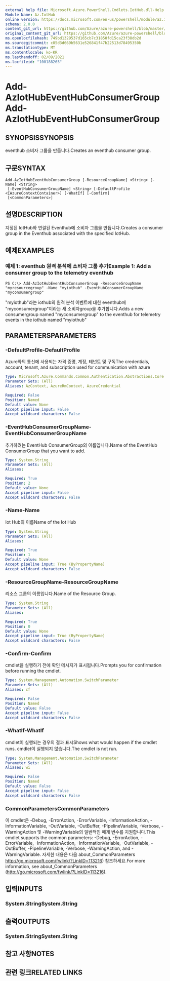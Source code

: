 ```yaml
---
external help file: Microsoft.Azure.PowerShell.Cmdlets.IotHub.dll-Help.xml
Module Name: Az.IotHub
online version: https://docs.microsoft.com/en-us/powershell/module/az.iothub/add-aziothubeventhubconsumergroup
schema: 2.0.0
content_git_url: https://github.com/Azure/azure-powershell/blob/master/src/IotHub/IotHub/help/Add-AzIotHubEventHubConsumerGroup.md
original_content_git_url: https://github.com/Azure/azure-powershell/blob/master/src/IotHub/IotHub/help/Add-AzIotHubEventHubConsumerGroup.md
ms.openlocfilehash: 749bd1329537d165cb7c31850fd15ca23f38db2d
ms.sourcegitcommit: c05d3d669b5631e526841f47b22513d78495350b
ms.translationtype: MT
ms.contentlocale: ko-KR
ms.lasthandoff: 02/09/2021
ms.locfileid: "100188265"
---
```

# <span data-ttu-id="e9c07-101">Add-AzIotHubEventHubConsumerGroup</span><span class="sxs-lookup"><span data-stu-id="e9c07-101">Add-AzIotHubEventHubConsumerGroup</span></span>

## <span data-ttu-id="e9c07-102">SYNOPSIS</span><span class="sxs-lookup"><span data-stu-id="e9c07-102">SYNOPSIS</span></span>
<span data-ttu-id="e9c07-103">eventhub 소비자 그룹을 만듭니다.</span><span class="sxs-lookup"><span data-stu-id="e9c07-103">Creates an eventhub consumer group.</span></span>

## <span data-ttu-id="e9c07-104">구문</span><span class="sxs-lookup"><span data-stu-id="e9c07-104">SYNTAX</span></span>

```
Add-AzIotHubEventHubConsumerGroup [-ResourceGroupName] <String> [-Name] <String>
 [-EventHubConsumerGroupName] <String> [-DefaultProfile <IAzureContextContainer>] [-WhatIf] [-Confirm]
 [<CommonParameters>]
```

## <span data-ttu-id="e9c07-105">설명</span><span class="sxs-lookup"><span data-stu-id="e9c07-105">DESCRIPTION</span></span>
<span data-ttu-id="e9c07-106">지정된 IotHub와 연결된 Eventhub에 소비자 그룹을 만듭니다.</span><span class="sxs-lookup"><span data-stu-id="e9c07-106">Creates a consumer group in the Eventhub associated with the specified IotHub.</span></span>

## <span data-ttu-id="e9c07-107">예제</span><span class="sxs-lookup"><span data-stu-id="e9c07-107">EXAMPLES</span></span>

### <span data-ttu-id="e9c07-108">예제 1: eventhub 원격 분석에 소비자 그룹 추가</span><span class="sxs-lookup"><span data-stu-id="e9c07-108">Example 1: Add a consumer group to the telemetry eventhub</span></span>
```
PS C:\> Add-AzIotHubEventHubConsumerGroup -ResourceGroupName "myresourcegroup" -Name "myiothub" -EventHubConsumerGroupName "myconsumergroup"
```

<span data-ttu-id="e9c07-109">"myiothub"라는 iothub의 원격 분석 이벤트에 대한 eventhub에 "myconsumergroup"이라는 새 소비자group을 추가합니다.</span><span class="sxs-lookup"><span data-stu-id="e9c07-109">Adds a new consumergroup named "myconsumergroup" to the eventhub for telemetry events in the iothub named "myiothub"</span></span>

## <span data-ttu-id="e9c07-110">PARAMETERS</span><span class="sxs-lookup"><span data-stu-id="e9c07-110">PARAMETERS</span></span>

### <span data-ttu-id="e9c07-111">-DefaultProfile</span><span class="sxs-lookup"><span data-stu-id="e9c07-111">-DefaultProfile</span></span>
<span data-ttu-id="e9c07-112">Azure와의 통신에 사용되는 자격 증명, 계정, 테넌트 및 구독</span><span class="sxs-lookup"><span data-stu-id="e9c07-112">The credentials, account, tenant, and subscription used for communication with azure</span></span>

```yaml
Type: Microsoft.Azure.Commands.Common.Authentication.Abstractions.Core.IAzureContextContainer
Parameter Sets: (All)
Aliases: AzContext, AzureRmContext, AzureCredential

Required: False
Position: Named
Default value: None
Accept pipeline input: False
Accept wildcard characters: False
```

### <span data-ttu-id="e9c07-113">-EventHubConsumerGroupName</span><span class="sxs-lookup"><span data-stu-id="e9c07-113">-EventHubConsumerGroupName</span></span>
<span data-ttu-id="e9c07-114">추가하려는 EventHub ConsumerGroup의 이름입니다.</span><span class="sxs-lookup"><span data-stu-id="e9c07-114">Name of the EventHub ConsumerGroup that you want to add.</span></span>

```yaml
Type: System.String
Parameter Sets: (All)
Aliases:

Required: True
Position: 2
Default value: None
Accept pipeline input: False
Accept wildcard characters: False
```

### <span data-ttu-id="e9c07-115">-Name</span><span class="sxs-lookup"><span data-stu-id="e9c07-115">-Name</span></span>
<span data-ttu-id="e9c07-116">Iot Hub의 이름</span><span class="sxs-lookup"><span data-stu-id="e9c07-116">Name of the Iot Hub</span></span>

```yaml
Type: System.String
Parameter Sets: (All)
Aliases:

Required: True
Position: 1
Default value: None
Accept pipeline input: True (ByPropertyName)
Accept wildcard characters: False
```

### <span data-ttu-id="e9c07-117">-ResourceGroupName</span><span class="sxs-lookup"><span data-stu-id="e9c07-117">-ResourceGroupName</span></span>
<span data-ttu-id="e9c07-118">리소스 그룹의 이름입니다.</span><span class="sxs-lookup"><span data-stu-id="e9c07-118">Name of the Resource Group.</span></span>

```yaml
Type: System.String
Parameter Sets: (All)
Aliases:

Required: True
Position: 0
Default value: None
Accept pipeline input: True (ByPropertyName)
Accept wildcard characters: False
```

### <span data-ttu-id="e9c07-119">-Confirm</span><span class="sxs-lookup"><span data-stu-id="e9c07-119">-Confirm</span></span>
<span data-ttu-id="e9c07-120">cmdlet을 실행하기 전에 확인 메시지가 표시됩니다.</span><span class="sxs-lookup"><span data-stu-id="e9c07-120">Prompts you for confirmation before running the cmdlet.</span></span>

```yaml
Type: System.Management.Automation.SwitchParameter
Parameter Sets: (All)
Aliases: cf

Required: False
Position: Named
Default value: False
Accept pipeline input: False
Accept wildcard characters: False
```

### <span data-ttu-id="e9c07-121">-WhatIf</span><span class="sxs-lookup"><span data-stu-id="e9c07-121">-WhatIf</span></span>
<span data-ttu-id="e9c07-122">cmdlet이 실행되는 경우의 결과 표시</span><span class="sxs-lookup"><span data-stu-id="e9c07-122">Shows what would happen if the cmdlet runs.</span></span>
<span data-ttu-id="e9c07-123">cmdlet이 실행되지 않습니다.</span><span class="sxs-lookup"><span data-stu-id="e9c07-123">The cmdlet is not run.</span></span>

```yaml
Type: System.Management.Automation.SwitchParameter
Parameter Sets: (All)
Aliases: wi

Required: False
Position: Named
Default value: False
Accept pipeline input: False
Accept wildcard characters: False
```

### <span data-ttu-id="e9c07-124">CommonParameters</span><span class="sxs-lookup"><span data-stu-id="e9c07-124">CommonParameters</span></span>
<span data-ttu-id="e9c07-125">이 cmdlet은 -Debug, -ErrorAction, -ErrorVariable, -InformationAction, -InformationVariable, -OutVariable, -OutBuffer, -PipelineVariable, -Verbose, -WarningAction 및 -WarningVariable의 일반적인 매개 변수를 지원합니다.</span><span class="sxs-lookup"><span data-stu-id="e9c07-125">This cmdlet supports the common parameters: -Debug, -ErrorAction, -ErrorVariable, -InformationAction, -InformationVariable, -OutVariable, -OutBuffer, -PipelineVariable, -Verbose, -WarningAction, and -WarningVariable.</span></span> <span data-ttu-id="e9c07-126">자세한 내용은 다음 about_CommonParameters http://go.microsoft.com/fwlink/?LinkID=113216) 참조하세요.</span><span class="sxs-lookup"><span data-stu-id="e9c07-126">For more information, see about_CommonParameters (http://go.microsoft.com/fwlink/?LinkID=113216).</span></span>

## <span data-ttu-id="e9c07-127">입력</span><span class="sxs-lookup"><span data-stu-id="e9c07-127">INPUTS</span></span>

### <span data-ttu-id="e9c07-128">System.String</span><span class="sxs-lookup"><span data-stu-id="e9c07-128">System.String</span></span>

## <span data-ttu-id="e9c07-129">출력</span><span class="sxs-lookup"><span data-stu-id="e9c07-129">OUTPUTS</span></span>

### <span data-ttu-id="e9c07-130">System.String</span><span class="sxs-lookup"><span data-stu-id="e9c07-130">System.String</span></span>

## <span data-ttu-id="e9c07-131">참고 사항</span><span class="sxs-lookup"><span data-stu-id="e9c07-131">NOTES</span></span>

## <span data-ttu-id="e9c07-132">관련 링크</span><span class="sxs-lookup"><span data-stu-id="e9c07-132">RELATED LINKS</span></span>

